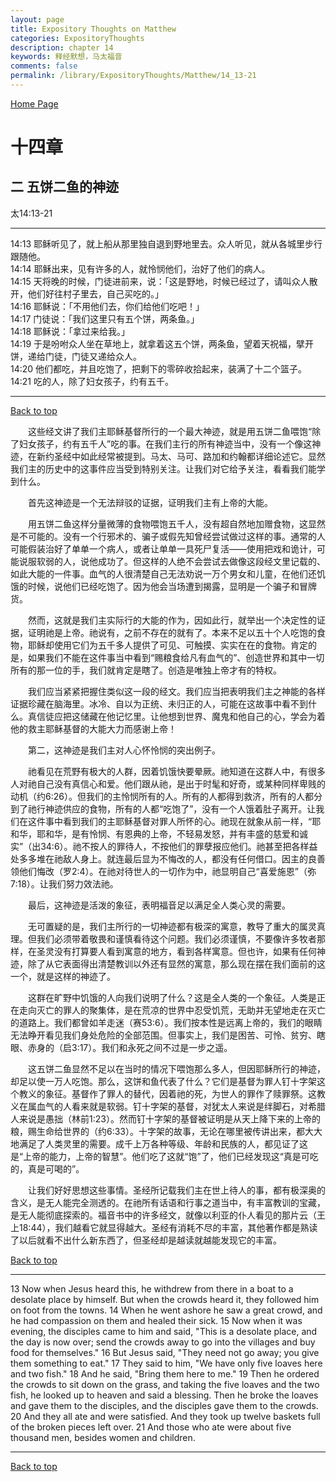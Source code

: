 ```yaml
---
layout: page
title: Expository Thoughts on Matthew
categories: ExpositoryThoughts
description: chapter 14
keywords: 释经默想，马太福音
comments: false
permalink: /library/ExpositoryThoughts/Matthew/14_13-21
---
```

[ Home Page ]({{site.baseurl}}/index) <br>

<a name="0"></a>
# 十四章 

## 二 五饼二鱼的神迹

太14:13-21

***

14:13 耶稣听见了，就上船从那里独自退到野地里去。众人听见，就从各城里步行跟随他。<br>
14:14 耶稣出来，见有许多的人，就怜悯他们，治好了他们的病人。<br>
14:15 天将晚的时候，门徒进前来，说：「这是野地，时候已经过了，请叫众人散开，他们好往村子里去，自己买吃的。」<br>
14:16 耶稣说：「不用他们去，你们给他们吃吧！」<br>
14:17 门徒说：「我们这里只有五个饼，两条鱼。」<br>
14:18 耶稣说：「拿过来给我。」<br>
14:19 于是吩咐众人坐在草地上，就拿着这五个饼，两条鱼，望着天祝福，擘开饼，递给门徒，门徒又递给众人。<br>
14:20 他们都吃，并且吃饱了，把剩下的零碎收拾起来，装满了十二个篮子。
14:21 吃的人，除了妇女孩子，约有五千。<br>

***

[Back to top](#0)

&emsp;&emsp;这些经文讲了我们主耶稣基督所行的一个最大神迹，就是用五饼二鱼喂饱“除了妇女孩子，约有五千人”吃的事。在我们主行的所有神迹当中，没有一个像这神迹，在新约圣经中如此经常被提到。马太、马可、路加和约翰都详细论述它。显然我们主的历史中的这事件应当受到特别关注。让我们对它给予关注，看看我们能学到什么。

&emsp;&emsp;首先这神迹是一个无法辩驳的证据，证明我们主有上帝的大能。

&emsp;&emsp;用五饼二鱼这样分量微薄的食物喂饱五千人，没有超自然地加赠食物，这显然是不可能的。没有一个行邪术的、骗子或假先知曾经尝试做过这样的事。通常的人可能假装治好了单单一个病人，或者让单单一具死尸复活——使用把戏和诡计，可能说服软弱的人，说他成功了。但这样的人绝不会尝试去做像这段经文里记载的、如此大能的一件事。血气的人很清楚自己无法劝说一万个男女和儿童，在他们还饥饿的时候，说他们已经吃饱了。因为他会当场遭到揭露，显明是一个骗子和冒牌货。

&emsp;&emsp;然而，这就是我们主实际行的大能的作为，因如此行，就举出一个决定性的证据，证明祂是上帝。祂说有，之前不存在的就有了。本来不足以五十个人吃饱的食物，耶稣却使用它们为五千多人提供了可见、可触摸、实实在在的食物。肯定的是，如果我们不能在这件事当中看到“赐粮食给凡有血气的”、创造世界和其中一切所有的那一位的手，我们就肯定是瞎了。创造是唯独上帝才有的特权。

&emsp;&emsp;我们应当紧紧把握住类似这一段的经文。我们应当把表明我们主之神能的各样证据珍藏在脑海里。冰冷、自以为正统、未归正的人，可能在这故事中看不到什么。真信徒应把这储藏在他记忆里。让他想到世界、魔鬼和他自己的心，学会为着他的救主耶稣基督的大能大力而感谢上帝！

&emsp;&emsp;第二，这神迹是我们主对人心怀怜悯的突出例子。

&emsp;&emsp;祂看见在荒野有极大的人群，因着饥饿快要晕厥。祂知道在这群人中，有很多人对祂自己没有真信心和爱。他们跟从祂，是出于时髦和好奇，或某种同样卑贱的动机（约6:26）。但我们的主怜悯所有的人。所有的人都得到救济，所有的人都分到了祂行神迹供应的食物，所有的人都“吃饱了”，没有一个人饿着肚子离开。让我们在这件事中看到我们的主耶稣基督对罪人所怀的心。祂现在就象从前一样，“耶和华，耶和华，是有怜悯、有恩典的上帝，不轻易发怒，并有丰盛的慈爱和诚实”（出34:6）。祂不按人的罪待人，不按他们的罪孽报应他们。祂甚至把各样益处多多堆在祂敌人身上。就连最后显为不悔改的人，都没有任何借口。因主的良善领他们悔改（罗2:4）。在祂对待世人的一切作为中，祂显明自己“喜爱施恩”（弥7:18）。让我们努力效法祂。

&emsp;&emsp;最后，这神迹是活泼的象征，表明福音足以满足全人类心灵的需要。

&emsp;&emsp;无可置疑的是，我们主所行的一切神迹都有极深的寓意，教导了重大的属灵真理。但我们必须带着敬畏和谨慎看待这个问题。我们必须谨慎，不要像许多牧者那样，在圣灵没有打算要人看到寓意的地方，看到各样寓意。但也许，如果有任何神迹，除了从它表面得出清楚教训以外还有显然的寓意，那么现在摆在我们面前的这一个，就是这样的神迹了。

&emsp;&emsp;这群在旷野中饥饿的人向我们说明了什么？这是全人类的一个象征。人类是正在走向灭亡的罪人的聚集体，是在荒凉的世界中忍受饥荒，无助并无望地走在灭亡的道路上。我们都曾如羊走迷（赛53:6）。我们按本性是远离上帝的，我们的眼睛无法睁开看见我们身处危险的全部范围。但事实上，我们是困苦、可怜、贫穷、瞎眼、赤身的（启3:17）。我们和永死之间不过是一步之遥。

&emsp;&emsp;这五饼二鱼显然不足以在当时的情况下喂饱那么多人，但因耶稣所行的神迹，却足以使一万人吃饱。那么，这饼和鱼代表了什么？它们是基督为罪人钉十字架这个教义的象征。基督作了罪人的替代，因着祂的死，为世人的罪作了赎罪祭。这教义在属血气的人看来就是软弱。钉十字架的基督，对犹太人来说是绊脚石，对希腊人来说是愚拙（林前1:23）。然而钉十字架的基督被证明是从天上降下来的上帝的粮，赐生命给世界的（约6:33）。十字架的故事，无论在哪里被传讲出来，都大大地满足了人类灵里的需要。成千上万各种等级、年龄和民族的人，都见证了这是“上帝的能力，上帝的智慧”。他们吃了这就“饱”了，他们已经发现这“真是可吃的，真是可喝的”。

&emsp;&emsp;让我们好好思想这些事情。圣经所记载我们主在世上待人的事，都有极深奥的含义，是无人能完全测透的。在祂所有话语和行事之道当中，有丰富教训的宝藏，是无人能彻底探索的。福音书中的许多经文，就像以利亚的仆人看见的那片云（王上18:44），我们越看它就显得越大。圣经有消耗不尽的丰富，其他著作都是熟读了以后就看不出什么新东西了，但圣经却是越读就越能发现它的丰富。

[Back to top](#0)

***

13 Now when Jesus heard this, he withdrew from there in a boat to a desolate place by himself. But when the crowds heard it, they followed him on foot from the towns. 14 When he went ashore he saw a great crowd, and he had compassion on them and healed their sick. 15 Now when it was evening, the disciples came to him and said, "This is a desolate place, and the day is now over; send the crowds away to go into the villages and buy food for themselves." 16 But Jesus said, "They need not go away; you give them something to eat." 17 They said to him, "We have only five loaves here and two fish." 18 And he said, "Bring them here to me." 19 Then he ordered the crowds to sit down on the grass, and taking the five loaves and the two fish, he looked up to heaven and said a blessing. Then he broke the loaves and gave them to the disciples, and the disciples gave them to the crowds. 20 And they all ate and were satisfied. And they took up twelve baskets full of the broken pieces left over. 21 And those who ate were about five thousand men, besides women and children.

***

[Back to top](#0)
